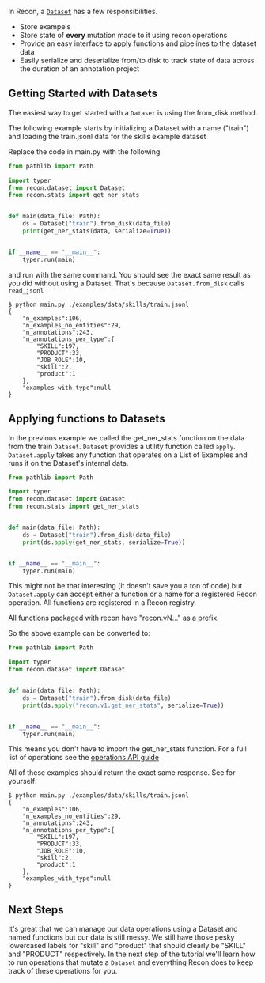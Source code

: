 In Recon, a [`Dataset`](/api/dataset) has a few responsibilities.

* Store exampels
* Store state of **every** mutation made to it using recon operations
* Provide an easy interface to apply functions and pipelines to the dataset data
* Easily serialize and deserialize from/to disk to track state of data across the duration of an annotation project


## Getting Started with Datasets

The easiest way to get started with a `Dataset` is using the from_disk method.

The following example starts by initializing a Dataset with a name ("train") and loading the train.jsonl data for the skills example dataset

Replace the code in main.py with the following

```Python
from pathlib import Path

import typer
from recon.dataset import Dataset
from recon.stats import get_ner_stats


def main(data_file: Path):
    ds = Dataset("train").from_disk(data_file)
    print(get_ner_stats(data, serialize=True))


if __name__ == "__main__":
    typer.run(main)
```

and run with the same command. You should see the exact same result as you did without
using a Dataset. That's because `Dataset.from_disk` calls `read_jsonl`

```console
$ python main.py ./examples/data/skills/train.jsonl
{
    "n_examples":106,
    "n_examples_no_entities":29,
    "n_annotations":243,
    "n_annotations_per_type":{
        "SKILL":197,
        "PRODUCT":33,
        "JOB_ROLE":10,
        "skill":2,
        "product":1
    },
    "examples_with_type":null
}
```

## Applying functions to Datasets

In the previous example we called the get_ner_stats function on the data from the train `Dataset`.
`Dataset` provides a utility function called `apply`. `Dataset.apply` takes any function that operates on a List of Examples and runs it on the Dataset's internal data.

```Python
from pathlib import Path

import typer
from recon.dataset import Dataset
from recon.stats import get_ner_stats


def main(data_file: Path):
    ds = Dataset("train").from_disk(data_file)
    print(ds.apply(get_ner_stats, serialize=True))


if __name__ == "__main__":
    typer.run(main)
```

This might not be that interesting (it doesn't save you a ton of code) but `Dataset.apply` can accept either a function or a name for a registered Recon operation. All functions are registered in a Recon registry.

All functions packaged with recon have "recon.vN..." as  a prefix.

So the above example can be converted to:

```Python
from pathlib import Path

import typer
from recon.dataset import Dataset


def main(data_file: Path):
    ds = Dataset("train").from_disk(data_file)
    print(ds.apply("recon.v1.get_ner_stats", serialize=True))


if __name__ == "__main__":
    typer.run(main)
```

This means you don't have to import the get_ner_stats function. For a full list of operations see
the [operations API guide](/api/operations)

All of these examples should return the exact same response. See for yourself:

<div class="termy">

```console
$ python main.py ./examples/data/skills/train.jsonl
{
    "n_examples":106,
    "n_examples_no_entities":29,
    "n_annotations":243,
    "n_annotations_per_type":{
        "SKILL":197,
        "PRODUCT":33,
        "JOB_ROLE":10,
        "skill":2,
        "product":1
    },
    "examples_with_type":null
}
```
</div>

## Next Steps

It's great that we can manage our data operations using a Dataset and named functions but our data is still messy. We still have those pesky lowercased labels for "skill" and "product" that should clearly be "SKILL" and "PRODUCT" respectively.
In the next step of the tutorial we'll learn how to run operations that mutate a `Dataset` and everything Recon does to keep track of these operations for you.
